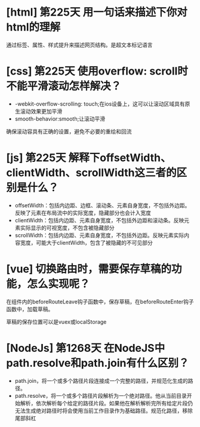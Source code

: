 # [html] 第225天 用一句话来描述下你对html的理解

通过标签、属性、样式提升来描述网页结构。是超文本标记语言

# [css] 第225天 使用overflow: scroll时不能平滑滚动怎样解决？

- -webkit-overflow-scrolling: touch;在ios设备上，这可以让滚动区域具有原生滚动效果更加平滑
- smooth-behavior:smooth;让滚动平滑

确保滚动容具有正确的设置，避免不必要的重绘和回流

# [js] 第225天 解释下offsetWidth、clientWidth、scrollWidth这三者的区别是什么？

- offsetWidth：包括内边距、边框、滚动条、元素自身宽度，不包括外边距。反映了元素在布局流中的实际宽度，隐藏部分也会计入宽度
- clientWidth：包括内边距、元素自身宽度，不包括外边距和滚动条。反映元素实际显示的可视宽度，不包含被隐藏部分
- scrollWidth：包括内边距、元素自身宽度，不包括外边距。反映元素实际内容宽度，可能大于clientWidth，包含了被隐藏的不可见部分

# [vue] 切换路由时，需要保存草稿的功能，怎么实现呢？

在组件内的beforeRouteLeave钩子函数中，保存草稿，在beforeRouteEnter钩子函数中，加载草稿。

草稿的保存位置可以是vuex或localStorage

# [NodeJs] 第1268天 在NodeJS中path.resolve和path.join有什么区别？

- path.join，将一个或多个路径片段连接成一个完整的路径，并规范化生成的路径。
- path.resolve，将一个或多个路径片段解析为一个绝对路径。他从当前目录开始解析，依次解析每个给定的路径片段。如果他在解析解析完所有给定片段仍无法生成绝对路径时将会使用当前工作目录作为基础路径。规范化路径，移除尾部斜杠
